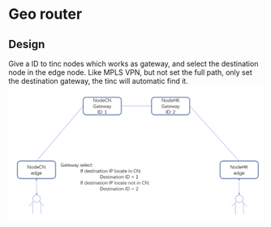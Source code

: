 # Geo router

## Design

Give a ID to tinc nodes which works as gateway, and select the destination node in the edge node.
Like MPLS VPN, but not set the full path, only set the destination gateway, the tinc will automatic find it.
![alt text](https://raw.githubusercontent.com/chk-jxcn/tinc/master/Geo.png)
